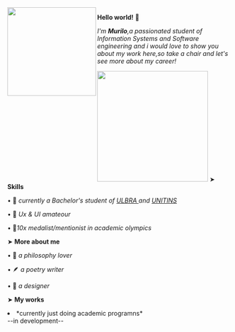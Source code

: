 <img align= "left" src=https://i.pinimg.com/enabled_lo/564x/f5/17/ca/f517ca578e816022f196ad939ecaa273.jpg width=200>

**Hello world!** 🌼<div></div>

*I'm **Murilo**,a passionated student of Information Systems and Software engineering and i would love to show you about my work here,so take a chair and let's see more about my career!*<div></div>
<img align= "bottom" src=https://i.pinimg.com/enabled_lo/564x/47/1c/e7/471ce7b6d591a328189506ae6cbb59d6.jpg width=250>
➤ **Skills**

• 🌾 *currently a Bachelor's student of <a href="https://www.ulbra.br/" rel="nofollow"> ULBRA </a> and <a href="https://www.unitins.br/nPortal/" rel="nofollow">UNITINS</a>*

• 🥀 *Ux & UI amateour*

• 🌿*10x medalist/mentionist in academic olympics*

➤ **More about me**

• 💼 *a philosophy lover*

• 🪶 *a poetry writer*

• 🎠 *a designer*

➤ **My works**

<li>*currently just doing academic programns*</li>
--in development--
